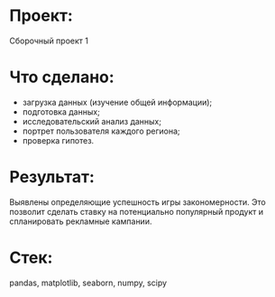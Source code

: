# Проект:
Сборочный проект 1

# Что сделано:
- загрузка данных (изучение общей информации);
- подготовка данных;
- исследовательский анализ данных;
- портрет пользователя каждого региона;
- проверка гипотез.


# Результат:
Выявлены определяющие успешность игры закономерности. Это позволит сделать ставку на потенциально популярный продукт и спланировать рекламные кампании.

# Стек:
pandas, matplotlib, seaborn, numpy, scipy
